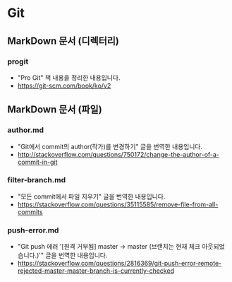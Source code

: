 # Git

## MarkDown 문서 (디렉터리)

### progit

* "Pro Git" 책 내용을 정리한 내용입니다.
* https://git-scm.com/book/ko/v2

## MarkDown 문서 (파일)

### author.md

* "Git에서 commit의 author(작가)를 변경하기" 글을 번역한 내용입니다.
* http://stackoverflow.com/questions/750172/change-the-author-of-a-commit-in-git

### filter-branch.md

* "모든 commit에서 파일 지우기" 글을 번역한 내용입니다.
* https://stackoverflow.com/questions/35115585/remove-file-from-all-commits

### push-error.md

* "Git push 에러 '[원격 거부됨] master -> master (브랜치는 현재 체크 아웃되었습니다.)'" 글을 번역한 내용입니다.
* https://stackoverflow.com/questions/2816369/git-push-error-remote-rejected-master-master-branch-is-currently-checked
